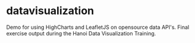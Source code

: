 # datavisualization
Demo for using HighCharts and LeafletJS on opensource data API's. Final exercise output during the Hanoi Data Visualization Training.
